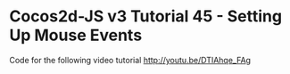 Cocos2d-JS v3 Tutorial 45 - Setting Up Mouse Events
===================================================

Code for the following video tutorial http://youtu.be/DTIAhqe_FAg
